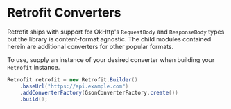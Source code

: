 Retrofit Converters
===================

Retrofit ships with support for OkHttp's `RequestBody` and `ResponseBody` types but the library is
content-format agnostic. The child modules contained herein are additional converters for other
popular formats.

To use, supply an instance of your desired converter when building your `Retrofit` instance.

```java
Retrofit retrofit = new Retrofit.Builder()
    .baseUrl("https://api.example.com")
    .addConverterFactory(GsonConverterFactory.create())
    .build();
```
